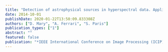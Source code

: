 ```yaml
---
title: "Detection of astrophysical sources in hyperspectral data. Applications to the MUSE instrument"
date: 2014-10-01
publishDate: 2020-01-22T13:50:09.833308Z
authors: ["D. Mary", "A. Ferrari", "S. Paris"]
publication_types: ["1"]
abstract: ""
featured: false
publication: "*IEEE International Conference on Image Processing (ICIP)*"
---
```


